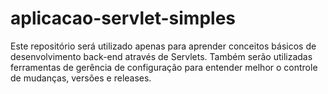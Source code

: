 # aplicacao-servlet-simples
Este repositório será utilizado apenas para aprender conceitos básicos de desenvolvimento back-end através de Servlets. Também serão utilizadas ferramentas de gerência de configuração para entender melhor o controle de mudanças, versões e releases.
